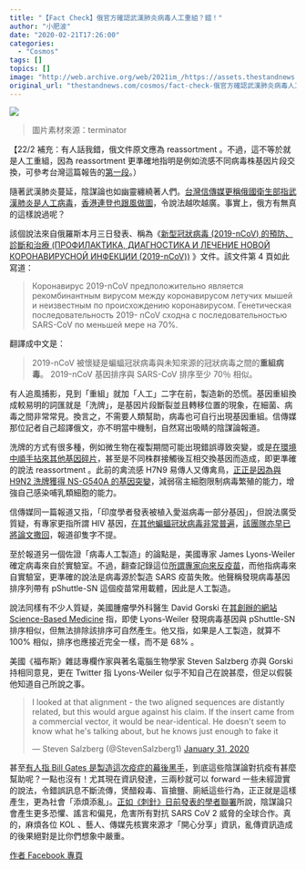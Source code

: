 ```yaml
---
title: "【Fact Check】俄官方確認武漢肺炎病毒人工重組？錯！"
author: "小肥波"
date: "2020-02-21T17:26:00"
categories:
  - "Cosmos"
tags: []
topics: []
image: "http://web.archive.org/web/2021im_/https://assets.thestandnews.com/media/photos/Screen20Shot202020-02-2120at205.13.1420pm20copy_9ud2t_VciSuX8.png"
original_url: "thestandnews.com/cosmos/fact-check-俄官方確認武漢肺炎病毒人工重組-錯"
---
```

![](http://web.archive.org/web/2021im_/https://assets.thestandnews.com/media/photos/Screen20Shot202020-02-2120at205.13.1420pm20copy_9ud2t_VciSuX8.png)
> 圖片素材來源：terminator

【22/2 補充：有人話我錯，俄文件原文應為 reassortment 。不過，這不等於就是人工重組，因為 reassortment 更準確地指明是例如流感不同病毒株基因片段交換，可參考台灣這篇報告的[第一段](http://web.archive.org/web/20211229105434/https://www.cdc.gov.tw/uploads/files/25299c74-6ab3-464b-bcad-0caf61ebf7dc.pdf)。）

隨著武漢肺炎蔓延，陰謀論也如幽靈纏繞著人們。[台灣信傳媒更稱俄國衛生部指武漢肺炎是人工病毒](http://web.archive.org/web/20211229105434/https://tw.news.yahoo.com/%E5%85%A8%E7%90%83%E9%A6%96%E4%BE%8B%E5%AE%98%E6%96%B9%E8%AA%8D%E8%AD%89-%E4%BF%84%E5%9C%8B%E8%A1%9B%E7%94%9F%E9%83%A8%E6%8C%87%E6%AD%A6%E6%BC%A2%E8%82%BA%E7%82%8E%E6%98%AF%E4%BA%BA%E5%B7%A5%E7%97%85%E6%AF%92-011325584.html)，[香港連登也跟風做圖](http://web.archive.org/web/20211229105434/https://www.instagram.com/p/B80ins2FM8x/)，令說法越吹越廣。事實上，俄方有無真的這樣說過呢？

該個說法來自俄羅斯本月三日發表、稱為《[新型冠狀病毒 (2019-nCoV) 的預防、診斷和治療 (ПРОФИЛАКТИКА, ДИАГНОСТИКА И ЛЕЧЕНИЕ НОВОЙ КОРОНАВИРУСНОЙ ИНФЕКЦИИ (2019-nCoV))](http://web.archive.org/web/20211229105434/https://static-1.rosminzdrav.ru/system/attachments/attaches/000/049/329/original/%D0%92%D1%80%D0%B5%D0%BC%D0%B5%D0%BD%D0%BD%D1%8B%D0%B5_%D0%9C%D0%A0_2019-nCov_03.02.2020_%28%D0%B2%D0%B5%D1%80%D1%81%D0%B8%D1%8F_2%29_final.pdf?1580748451) 》文件。該文件第 4 頁如此寫道：

> Коронавирус 2019-nCoV предположительно является рекомбинантным вирусом между коронавирусом летучих мышей и неизвестным по происхождению коронавирусом. Генетическая последовательность 2019- nCoV сходна с последовательностью SARS-CoV по меньшей мере на 70%.

翻譯成中文是：

> 2019-nCoV 被懷疑是蝙蝠冠狀病毒與未知來源的冠狀病毒之間的**重組病毒**。 2019-nCoV 基因排序與 SARS-CoV 排序至少 70％ 相似。

有人追風捕影，見到「重組」就加「人工」二字在前，製造新的恐慌。基因重組換成較易明的詞匯就是「洗牌」，是基因片段斷裂並且轉移位置的現象，在細菌、病毒之間非常常見。換言之，不需要人類幫助，病毒也可自行出現基因重組。信傳媒那位記者自己超譯俄文，亦不明當中機制，自然寫出吸睛的陰謀論報道。

洗牌的方式有很多種，例如微生物在複製期間可能出現錯誤導致突變，或是[在環境中順手拈來其他基因碎片](../../cosmos/%E5%B7%B4%E8%A5%BF%E7%99%BC%E7%8F%BE%E6%96%B0%E5%B7%A8%E5%9E%8B%E7%97%85%E6%AF%92-%E6%9C%89%E8%83%BD%E5%8A%9B%E8%A3%BD%E9%80%A0%E5%85%A8%E9%83%A8-20-%E7%A8%AE%E6%A8%99%E6%BA%96%E8%83%BA%E5%9F%BA%E9%85%B8/)，甚至是不同株群接觸後互相交換基因而造成，即更準確的說法 reassortment 。此前的禽流感 H7N9 易傳人又傳禽鳥，[正正是因為與 H9N2 洗牌獲得 NS-G540A 的基因突變](http://web.archive.org/web/20211229105434/https://www.nature.com/articles/ncomms14751)，減弱宿主細胞限制病毒繁殖的能力，增強自己感染哺乳類細胞的能力。

信傳媒同一篇報道又指，「印度學者發表被植入愛滋病毒一部分基因」，但說法廣受質疑，有專家更指所謂 HIV 基因，[在其他蝙蝠冠狀病毒非常普遍](http://web.archive.org/web/20211229105434/https://theprepared.com/blog/no-the-2019-ncov-genome-doesnt-actually-seem-engineered-from-hiv/)，[該團隊亦早已將論文撒回](http://web.archive.org/web/20211229105434/https://www.biorxiv.org/content/10.1101/2020.01.30.927871v2)，報道卻隻字不提。

至於報道另一個佐證「病毒人工製造」的論點是，美國專家 James Lyons-Weiler 確定病毒來自於實驗室。不過，翻查記錄這位[所謂專家向來反疫苗](http://web.archive.org/web/20211229105434/https://www.cbc.ca/news/health/marketplace-anti-vaccination-hidden-camera-washington-1.5429805)，而他指病毒來自實驗室，更準確的說法是病毒源於製造 SARS 疫苗失敗。他聲稱發現病毒基因排序列帶有 pShuttle-SN 這個疫苗常用載體，因此是人工製造。

說法同樣有不少人質疑，美國腫瘤學外科醫生 David Gorski 在[其創辦的網站 Science-Based Medicine](http://web.archive.org/web/20211229105434/https://sciencebasedmedicine.org/james-lyons-weiler-coronavirus-conspiracy-vaccine/) 指，即使 Lyons-Weiler 發現病毒基因與 pShuttle-SN 排序相似，但無法排除該排序可自然產生。他又指，如果是人工製造，就算不 100% 相似，排序也應接近完全一樣，而不是 68% 。

美國《福布斯》雜誌專欄作家與著名電腦生物學家 Steven Salzberg 亦與 Gorski 持相同意見，更在 Twitter 指 Lyons-Weiler 似乎不知自己在說甚麼，但足以假裝他知道自己所說之事。

> I looked at that alignment - the two aligned sequences are distantly related, but this would argue against his claim. If the insert came from a commercial vector, it would be near-identical. He doesn't seem to know what he's talking about, but he knows just enough to fake it
> 
> — Steven Salzberg (@StevenSalzberg1) [January 31, 2020](http://web.archive.org/web/20211229105434/https://twitter.com/StevenSalzberg1/status/1223324053454254080?ref_src=twsrc%5Etfw)

甚至[有人指 Bill Gates 是製造這次疫症的幕後黑手](http://web.archive.org/web/20211229105434/https://www.buzzfeednews.com/article/ryanhatesthis/qanon-supporters-and-anti-vaxxers-are-spreading-a-hoax-that)，到底這些陰謀論對抗疫有甚麼幫助呢？一點也沒有！尤其現在資訊發達，三兩秒就可以 forward 一些未經證實的說法，令錯誤訊息不斷流傳，煲醋殺毒、盲搶鹽、廁紙這些行為，正正就是這樣產生，更為社會「添煩添亂」。[正如《刺針》日前發表的學者聯署](../../cosmos/%E5%88%BA%E9%87%9D-%E5%88%8A%E5%A4%9A%E5%9C%8B%E5%AD%B8%E8%80%85%E8%81%AF%E7%BD%B2-%E8%AD%B4%E8%B2%AC-%E4%BA%BA%E9%80%A0%E7%97%85%E6%AF%92-%E9%99%B0%E8%AC%80%E8%AB%96/)所說，陰謀論只會產生更多恐懼、謠言和偏見，危害所有對抗 SARS CoV 2 威脅的全球合作。真的，麻煩各位 KOL 、藝人、傳媒先核實來源才「開心分享」資訊，亂傳資訊造成的後果絕對是比你們想象中嚴重。

[作者 Facebook 專頁](http://web.archive.org/web/20211229105434/http://www.facebook.com/siufeiball)